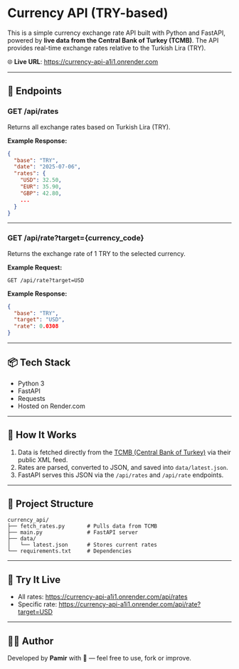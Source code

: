 # Currency API (TRY-based)

This is a simple currency exchange rate API built with Python and FastAPI, powered by **live data from the Central Bank of Turkey (TCMB)**. The API provides real-time exchange rates relative to the Turkish Lira (TRY).

🌐 **Live URL**: https://currency-api-a1i1.onrender.com

---

## 🔧 Endpoints

### GET /api/rates

Returns all exchange rates based on Turkish Lira (TRY).

**Example Response:**
```json
{
  "base": "TRY",
  "date": "2025-07-06",
  "rates": {
    "USD": 32.50,
    "EUR": 35.90,
    "GBP": 42.80,
    ...
  }
}
```

---

### GET /api/rate?target={currency_code}

Returns the exchange rate of 1 TRY to the selected currency.

**Example Request:**
```
GET /api/rate?target=USD
```

**Example Response:**
```json
{
  "base": "TRY",
  "target": "USD",
  "rate": 0.0308
}
```

---

## 📦 Tech Stack

- Python 3
- FastAPI
- Requests
- Hosted on Render.com

---

## 🚀 How It Works

1. Data is fetched directly from the [TCMB (Central Bank of Turkey)](https://www.tcmb.gov.tr/kurlar/today.xml) via their public XML feed.
2. Rates are parsed, converted to JSON, and saved into `data/latest.json`.
3. FastAPI serves this JSON via the `/api/rates` and `/api/rate` endpoints.

---

## 📂 Project Structure

```
currency_api/
├── fetch_rates.py       # Pulls data from TCMB
├── main.py              # FastAPI server
├── data/
│   └── latest.json      # Stores current rates
└── requirements.txt     # Dependencies
```

---

## 🧪 Try It Live

- All rates: https://currency-api-a1i1.onrender.com/api/rates  
- Specific rate: https://currency-api-a1i1.onrender.com/api/rate?target=USD

---

## 🧑‍💻 Author

Developed by **Pamir** with 💪 — feel free to use, fork or improve.


